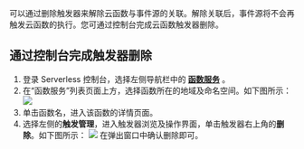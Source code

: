 可以通过删除触发器来解除云函数与事件源的关联。解除关联后，事件源将不会再触发云函数的执行。您可通过控制台完成云函数触发器删除。

## 通过控制台完成触发器删除
1. 登录 Serverless 控制台，选择左侧导航栏中的 **[函数服务](https://console.cloud.tencent.com/scf/list)** 。
2. 在“函数服务”列表页面上方，选择函数所在的地域及命名空间。如下图所示： 
![](https://staticintl.cloudcachetci.com/yehe/backend-news/wnBG038_%E4%BC%81%E4%B8%9A%E5%BE%AE%E4%BF%A1%E6%88%AA%E5%9B%BE_20221219142236.png)
3. 单击函数名，进入该函数的详情页面。
4. 选择左侧的**触发管理**，进入触发器浏览及操作界面，单击触发器右上角的**删除**。如下图所示：
![](https://staticintl.cloudcachetci.com/yehe/backend-news/fXaP428_%E4%BC%81%E4%B8%9A%E5%BE%AE%E4%BF%A1%E6%88%AA%E5%9B%BE_20221219163934.png)
在弹出窗口中确认删除即可。
